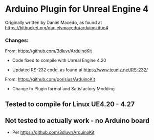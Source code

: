# Arduino Plugin for Unreal Engine 4

Originally written by Daniel Macedo, as found at https://bitbucket.org/danielvmacedo/arduinokitue4

### Changes:

From: https://github.com/3dluvr/ArduinoKit
- Code fixed to compile with Unreal Engine 4.20

- Updated RS-232 code, as found at https://www.teuniz.net/RS-232/ 

From: https://github.com/porisius/ArduinoKit
- Change to Plugin format and Satisfactory Modding

## Tested to compile for Linux UE4.20 - 4.27

## Not tested to actually work - no Arduino board
- Per https://github.com/3dluvr/ArduinoKit